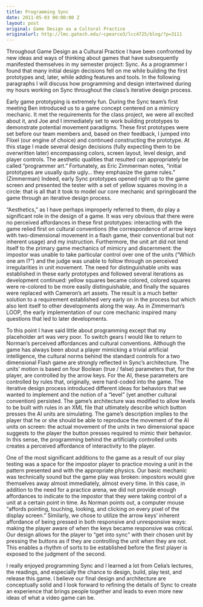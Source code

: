 ```yaml
---
title: Programming Sync
date: 2011-05-03 00:00:00 Z
layout: post
original: Game Design as a Cultural Practice
originalurl: http://lmc.gatech.edu/~cpearce3/lcc4725/blog/?p=3111
---
```


<p>Throughout Game Design as a Cultural Practice I have been confronted by new ideas and ways of thinking about games that have subsequently manifested themselves in my semester project: Sync. As a programmer I found that many initial design decisions fell on me while building the first prototypes and, later, while adding features and tools. In the following paragraphs I will discuss how programming and design intertwined during my hours working on Sync throughout the class’s iterative design process.</p>

<p>Early game prototyping is extremely fun. During the Sync team’s first meeting Ben introduced us to a game concept centered on a mimicry mechanic. It met the requirements for the class project, we were all excited about it, and Joe and I immediately set to work building prototypes to demonstrate potential movement paradigms. These first prototypes were set before our team members and, based on their feedback, I jumped into Flixel (our engine of choice) and continued constructing the prototype. At this stage I made several design decisions (fully expecting them to be overwritten later) encompassing colors, screen layout, level design, and player controls. The aesthetic qualities that resulted can appropriately be called “programmer art.” Fortunately, as Eric Zimmerman notes, “initial prototypes are usually quite ugly… they emphasize the game rules.” (Zimmerman) Indeed, early Sync prototypes opened right up to the game screen and presented the tester with a set of yellow squares moving in a circle: that is all that it took to model our core mechanic and springboard the game through an iterative design process.</p>

<p>“Aesthetics,” as I have perhaps improperly referred to them, do play a significant role in the design of a game. It was very obvious that there were no perceived affordances in these first prototypes: interacting with the game relied first on cultural conventions (the correspondence of arrow keys with two-dimensional movement in a flash game, their conventional but not inherent usage) and my instruction. Furthermore, the unit art did not lend itself to the primary game mechanics of mimicry and discernment: the impostor was unable to take particular control over one of the units (“Which one am I?”) and the judge was unable to follow through on perceived irregularities in unit movement. The need for distinguishable units was established in these early prototypes and followed several iterations as development continued: yellow squares became colored, colored squares were re-colored to be more easily distinguishable, and finally the squares were replaced with Cameron’s art assets. The result is a much better solution to a requirement established very early on in the process but which also lent itself to other developments along the way. As in Zimmerman’s LOOP, the early implementation of our core mechanic inspired many questions that led to later developments.</p>

<p>To this point I have said little about programming except that my placeholder art was very poor. To switch gears I would like to return to Norman’s perceived affordances and cultural conventions. Although the game has always been about a player mimicking a trivial artificial intelligence, the cultural norms behind the standard controls for a two dimensional Flash game are strongly reflected in Sync’s architecture. The units’ motion is based on four Boolean (true / false) parameters that, for the player, are controlled by the arrow keys. For the AI, these parameters are controlled by rules that, originally, were hard-coded into the game. The iterative design process introduced different ideas for behaviors that we wanted to implement and the notion of a “level” (yet another cultural convention) persisted. The game’s architecture was modified to allow levels to be built with rules in an XML file that ultimately describe which button presses the AI units are simulating. The game’s description implies to the player that he or she should be able to reproduce the movement of the AI units on screen: the actual movement of the units in two dimensional space suggests to the player the button presses required to mimic their behavior. In this sense, the programming behind the artificially controlled units creates a perceived affordance of interactivity to the player.</p>

<p>One of the most significant additions to the game as a result of our play testing was a space for the impostor player to practice moving a unit in the pattern presented and with the appropriate physics. Our basic mechanic was technically sound but the game play was broken: impostors would give themselves away almost immediately, almost every time. In this case, in addition to the need for a practice arena, we did not provide enough affordances to indicate to the impostor that they were taking control of a unit at a certain point in time. As Norman points out, a computer mouse “affords pointing, touching, looking, and clicking on every pixel of the display screen.” Similarly, we chose to utilize the arrow keys’ inherent affordance of being pressed in both responsive and unresponsive ways: making the player aware of when the keys became responsive was critical. Our design allows for the player to “get into sync” with their chosen unit by pressing the buttons as if they are controlling the unit when they are not. This enables a rhythm of sorts to be established before the first player is exposed to the judgment of the second.</p>

<p>I really enjoyed programming Sync and I learned a lot from Celia’s lectures, the readings, and especially the chance to design, build, play test, and release this game. I believe our final design and architecture are conceptually solid and I look forward to refining the details of Sync to create an experience that brings people together and leads to even more new ideas of what a video game can be.</p>